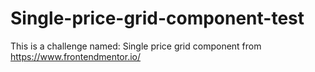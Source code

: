 # Single-price-grid-component-test
This is  a challenge named: Single price grid component from https://www.frontendmentor.io/
